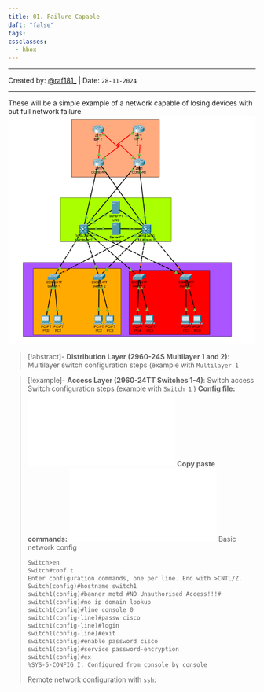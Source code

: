 ```yaml
---
title: 01. Failure Capable
daft: "false"
tags: 
cssclasses:
  - hbox
---
```

---
Created by: [@raf181_](https://github.com/raf181)  | Date: `28-11-2024`

---

These will be a simple example of a network capable of losing devices with out full network failure
![](99.%20Inserts/Pasted%20image%2020241128200158.png)




> [!abstract]- **Distribution Layer (2960-24S Multilayer 1 and 2)**:
> Multilayer switch configuration steps (example with `Multilayer 1`

> [!example]-  **Access Layer (2960-24TT Switches 1-4)**:
> Switch access Switch configuration steps (example with `Switch 1` )
> **Config file:** ![](99.%20Inserts/Switch%201_running-config.txt)
> **Copy paste commands:** ![](99.%20Inserts/Copy%20paste%20Commands.txt)
> Basic network config
>```CLI
>Switch>en
>Switch#conf t
>Enter configuration commands, one per line. End with >CNTL/Z.
>Switch(config)#hostname switch1
>switch1(config)#banner motd #NO Unauthorised Access!!!#
>switch1(config)#no ip domain lookup
>switch1(config)#line console 0
>switch1(config-line)#passw cisco
>switch1(config-line)#login
>switch1(config-line)#exit
>switch1(config)#enable password cisco
>switch1(config)#service password-encryption
>switch1(config)#ex
>%SYS-5-CONFIG_I: Configured from console by console
>```
>Remote network configuration with `ssh`:
>
